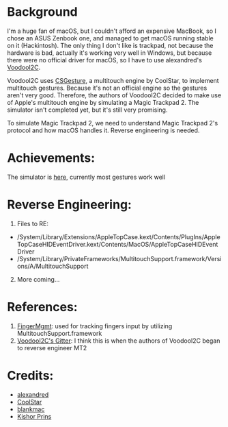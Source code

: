 # Background
I'm a huge fan of macOS, but I couldn't afford an expensive MacBook, so I chose an ASUS Zenbook one, and managed to get macOS running stable on it (Hackintosh). The only thing I don't like is trackpad, not because the hardware is bad, actually it's working very well in Windows, but because there were no official driver for macOS, so I have to use alexandred's [VoodooI2C](https://github.com/alexandred/VoodooI2C).

VoodooI2C uses [CSGesture](https://github.com/alexandred/VoodooI2C/tree/master/Multitouch%20Support/CSGesture), a multitouch engine by CoolStar, to implement multitouch gestures. Because it's not an official engine so the gestures aren't very good. Therefore, the authors of VoodooI2C decided to make use of Apple's multitouch engine by simulating a Magic Trackpad 2. The simulator isn't completed yet, but it's still very promising. 

To simulate Magic Trackpad 2, we need to understand Magic Trackpad 2's protocol and how macOS handles it. Reverse engineering is needed.

# Achievements:
The simulator is [here](https://github.com/alexandred/VoodooI2C/tree/native/Multitouch%20Support/Native), currently most gestures work well

# Reverse Engineering:
1. Files to RE:
* /System/Library/Extensions/AppleTopCase.kext/Contents/PlugIns/AppleTopCaseHIDEventDriver.kext/Contents/MacOS/AppleTopCaseHIDEventDriver
* /System/Library/PrivateFrameworks/MultitouchSupport.framework/Versions/A/MultitouchSupport
2. More coming...

# References:
1. [FingerMgmt](https://github.com/jnordberg/FingerMgmt): used for tracking fingers input by utilizing MultitouchSupport.framework
2. [VoodooI2C's Gitter](https://gitter.im/alexandred/VoodooI2C/archives/2017/11/18): I think this is when the authors of VoodooI2C began to reverse engineer MT2

# Credits:
* [alexandred](https://github.com/alexandred)
* [CoolStar](https://github.com/coolstar)
* [blankmac](https://github.com/blankmac)
* [Kishor Prins](https://github.com/kprinssu)

